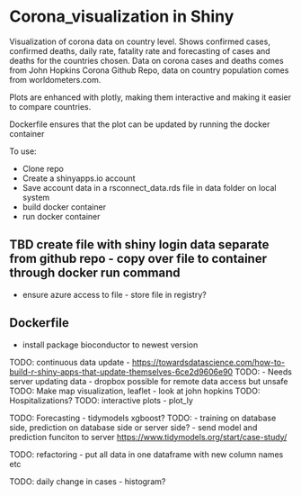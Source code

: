 # Corona_visualization in Shiny

Visualization of corona data on country level.
Shows confirmed cases, confirmed deaths, daily rate, fatality rate and forecasting of cases and deaths for the countries chosen.
Data on corona cases and deaths comes from John Hopkins Corona Github Repo, data on country population comes from worldometers.com.

Plots are enhanced with plotly, making them interactive and making it easier to compare countries.

Dockerfile ensures that the plot can be updated by running the docker container

To use: 
- Clone repo
- Create a shinyapps.io account
- Save account data in a rsconnect_data.rds file in data folder on local system
- build docker container
- run docker container

## TBD create file with shiny login data separate from github repo - copy over file to container through docker run command
- ensure azure access to file - store file in registry?

## Dockerfile
- install package bioconductor to newest version


TODO: continuous data update - https://towardsdatascience.com/how-to-build-r-shiny-apps-that-update-themselves-6ce2d9606e90
TODO: - Needs server updating data - dropbox possible for remote data access but unsafe
TODO: Make map visualization, leaflet - look at john hopkins
TODO: Hospitalizations?
TODO: interactive plots - plot_ly

TODO: Forecasting - tidymodels xgboost?
TODO: - training on database side, prediction on database side or server side? - send model and prediction funciton to server https://www.tidymodels.org/start/case-study/

TODO: refactoring - put all data in one dataframe with new column names etc 

TODO: daily change in cases - histogram?

